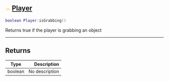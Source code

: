 ## ![shared](.gitbook/assets/shared.png) [Player](home/Player)



```lua
boolean Player:isGrabbing()
```

Returns true if the player is grabbing an object


------
## Returns

| Type   | Description |
| ------ | ----------: |
| boolean | No description |

